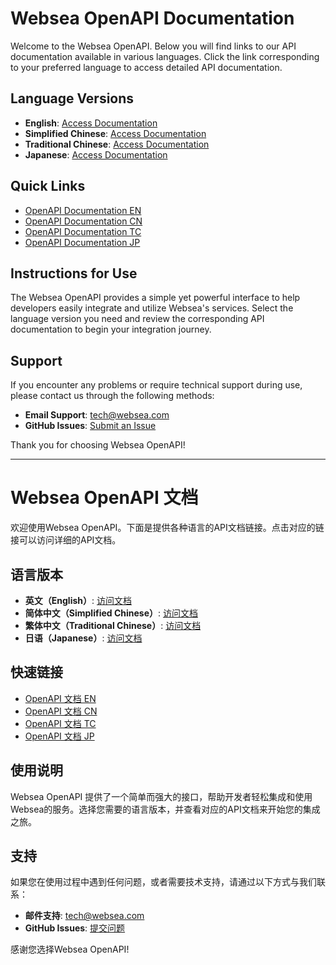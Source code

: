 # Websea OpenAPI Documentation

Welcome to the Websea OpenAPI. Below you will find links to our API documentation available in various languages. Click the link corresponding to your preferred language to access detailed API documentation.

## Language Versions

- **English**: [Access Documentation](https://webseaex.github.io/en/)
- **Simplified Chinese**: [Access Documentation](https://webseaex.github.io/zh/)
- **Traditional Chinese**: [Access Documentation](https://webseaex.github.io/tc/)
- **Japanese**: [Access Documentation](https://webseaex.github.io/ja/)


## Quick Links

- [OpenAPI Documentation EN](https://webseaex.github.io/en/)
- [OpenAPI Documentation CN](https://webseaex.github.io/zh/)
- [OpenAPI Documentation TC](https://webseaex.github.io/tc/)
- [OpenAPI Documentation JP](https://webseaex.github.io/ja/)


## Instructions for Use

The Websea OpenAPI provides a simple yet powerful interface to help developers easily integrate and utilize Websea's services. Select the language version you need and review the corresponding API documentation to begin your integration journey.

## Support

If you encounter any problems or require technical support during use, please contact us through the following methods:

- **Email Support**: [tech@websea.com](mailto:tech@websea.com)
- **GitHub Issues**: [Submit an Issue](https://github.com/webseaex/openapi/issues)

Thank you for choosing Websea OpenAPI!

---

# Websea OpenAPI 文档

欢迎使用Websea OpenAPI。下面是提供各种语言的API文档链接。点击对应的链接可以访问详细的API文档。

## 语言版本

- **英文（English）**: [访问文档](https://webseaex.github.io/en/)
- **简体中文（Simplified Chinese）**: [访问文档](https://webseaex.github.io/zh/)
- **繁体中文（Traditional Chinese）**: [访问文档](https://webseaex.github.io/tc/)
- **日语（Japanese）**: [访问文档](https://webseaex.github.io/ja/)


## 快速链接

- [OpenAPI 文档 EN](https://webseaex.github.io/en/)
- [OpenAPI 文档 CN](https://webseaex.github.io/zh/)
- [OpenAPI 文档 TC](https://webseaex.github.io/tc/)
- [OpenAPI 文档 JP](https://webseaex.github.io/ja/)


## 使用说明

Websea OpenAPI 提供了一个简单而强大的接口，帮助开发者轻松集成和使用Websea的服务。选择您需要的语言版本，并查看对应的API文档来开始您的集成之旅。

## 支持

如果您在使用过程中遇到任何问题，或者需要技术支持，请通过以下方式与我们联系：

- **邮件支持**: [tech@websea.com](mailto:tech@websea.com)
- **GitHub Issues**: [提交问题](https://github.com/webseaex/openapi/issues)

感谢您选择Websea OpenAPI!
